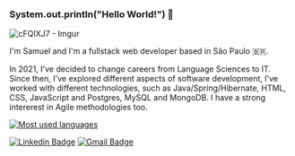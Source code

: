 ### System.out.println("Hello World!") 👋

![cFQIXJ7 - Imgur](https://user-images.githubusercontent.com/80654468/141055895-c71ddf05-a0f6-4432-8ffd-993dbe69adee.gif)

I'm Samuel and I'm a fullstack web developer based in São Paulo 🇧🇷.

In 2021, I've decided to change careers from Language Sciences to IT. Since then, I've explored different aspects of software development, I've worked with different technologies, such as Java/Spring/Hibernate, HTML, CSS, JavaScript and Postgres, MySQL and MongoDB. I have a strong intererest in Agile methodologies too.


[![Most used languages](https://github-readme-stats.vercel.app/api/top-langs/?username=coder-samuel&hide=html&layout=compact&title_color=61dafb&text_color=FFFFFF&icon_color=61dafb&bg_color=20232a)](https://github.com/coder-samuel)

[![Linkedin Badge](https://img.shields.io/badge/-Samuel%20de%20Brito%20Santos-8dba45?style=flat-square&logo=Linkedin&logoColor=white&link=https://www.linkedin.com/in/samuel-de-brito-santos/)](https://www.linkedin.com/in/samuel-de-brito-santos/) 
[![Gmail Badge](https://img.shields.io/badge/-samuelsantos.ss95@gmail.com-8dba45?style=flat-square&logo=Gmail&logoColor=white&link=mailto:samuelsantos.ss95@gmail.com)](mailto:samuelsantos.ss95@gmail.com)





<!--
**coder-samuel/coder-samuel** is a ✨ _special_ ✨ repository because its `README.md` (this file) appears on your GitHub profile.

Here are some ideas to get you started:

- 🔭 I’m currently working on ...
- 🌱 I’m currently learning ...
- 👯 I’m looking to collaborate on ...
- 🤔 I’m looking for help with ...
- 💬 Ask me about ...
- 📫 How to reach me: ...
- 😄 Pronouns: ...
- ⚡ Fun fact: ...
-->
